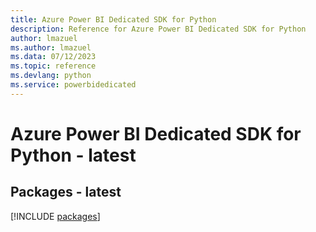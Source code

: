 ```yaml
---
title: Azure Power BI Dedicated SDK for Python
description: Reference for Azure Power BI Dedicated SDK for Python
author: lmazuel
ms.author: lmazuel
ms.data: 07/12/2023
ms.topic: reference
ms.devlang: python
ms.service: powerbidedicated
---
```

# Azure Power BI Dedicated SDK for Python - latest
## Packages - latest
[!INCLUDE [packages](power-bi-dedicated-index.md)]